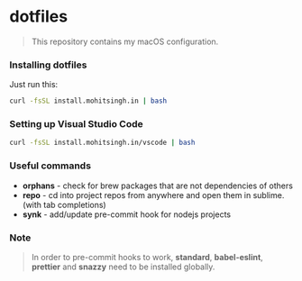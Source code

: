 # dotfiles

> This repository contains my macOS configuration.

### Installing dotfiles

Just run this:

```sh
curl -fsSL install.mohitsingh.in | bash
```

### Setting up Visual Studio Code

```sh
curl -fsSL install.mohitsingh.in/vscode | bash
```

### Useful commands

- **orphans** - check for brew packages that are not dependencies of others
- **repo** - cd into project repos from anywhere and open them in sublime. (with tab completions)
- **synk** - add/update pre-commit hook for nodejs projects

### Note

> In order to pre-commit hooks to work, **standard**, **babel-eslint**, **prettier** and **snazzy** need to be installed globally.
